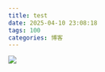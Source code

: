 ```yaml
---
title: test
date: 2025-04-10 23:08:18
tags: 100
categories: 博客
---
```


![](微信图片_20250410112028.jpg)